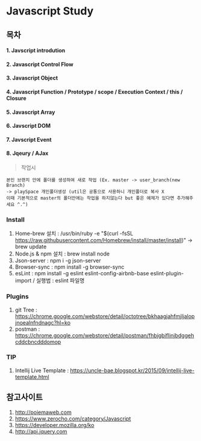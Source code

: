 # Javascript Study

## 목차
#### 1. Javscript introdution
#### 2. Javascript Control Flow
#### 3. Javascript Object
#### 4. Javascript Function / Prototype / scope / Execution Context / this / Closure
#### 5. Javascript Array 
#### 6. Javscript DOM
#### 7. Javscript Event
#### 8. Jqeury / AJax
 
> 작업시  
```text
본인 브랜치 안에 폴더를 생성하여 새로 작업 (Ex. master -> user_branch(new Branch) 
-> playSpace 개인폴더생성 (util은 공통으로 사용하니 개인폴더로 복사 X
이때 기본적으로 master의 폴더안에는 작업을 하지않는다 but 좋은 예제가 있다면 추가해주세요 ^.^)
```
### Install
1. Home-brew 설치 : /usr/bin/ruby -e "$(curl -fsSL https://raw.githubusercontent.com/Homebrew/install/master/install)" -> brew update
2. Node.js & npm 설치 : brew install node
3. Json-server : npm i -g json-server
4. Browser-sync : npm install -g browser-sync    
5. esLint : npm install -g eslint eslint-config-airbnb-base eslint-plugin-import / 실행법 : eslint 파일명

### Plugins
1. git Tree : https://chrome.google.com/webstore/detail/octotree/bkhaagjahfmjljalopjnoealnfndnagc?hl=ko
2. postman : https://chrome.google.com/webstore/detail/postman/fhbjgbiflinjbdggehcddcbncdddomop

### TIP
1. Intellij Live Template : https://uncle-bae.blogspot.kr/2015/09/intellij-live-template.html

## 참고사이트 
1. http://poiemaweb.com
2. https://www.zerocho.com/category/Javascript
3. https://developer.mozilla.org/ko
4. http://api.jquery.com


